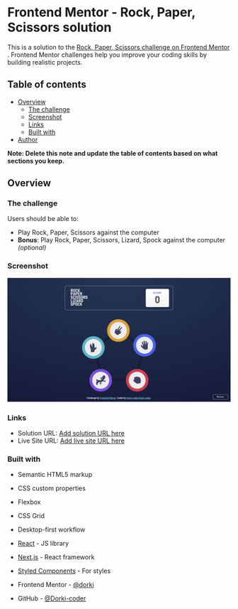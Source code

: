 # Frontend Mentor - Rock, Paper, Scissors solution

This is a solution to
the [Rock, Paper, Scissors challenge on Frontend Mentor](https://www.frontendmentor.io/challenges/rock-paper-scissors-game-pTgwgvgH)
. Frontend Mentor challenges help you improve your coding skills by building realistic projects.

## Table of contents

- [Overview](#overview)
    - [The challenge](#the-challenge)
    - [Screenshot](#screenshot)
    - [Links](#links)
    - [Built with](#built-with)
- [Author](#author)

**Note: Delete this note and update the table of contents based on what sections you keep.**

## Overview

### The challenge

Users should be able to:

- Play Rock, Paper, Scissors against the computer
- **Bonus**: Play Rock, Paper, Scissors, Lizard, Spock against the computer _(optional)_

### Screenshot

![](./screenshot.png)

### Links

- Solution URL: [Add solution URL here](https://your-solution-url.com)
- Live Site URL: [Add live site URL here](https://your-live-site-url.com)

### Built with

- Semantic HTML5 markup
- CSS custom properties
- Flexbox
- CSS Grid
- Desktop-first workflow
- [React](https://reactjs.org/) - JS library
- [Next.js](https://nextjs.org/) - React framework
- [Styled Components](https://styled-components.com/) - For styles

- Frontend Mentor - [@dorki](https://www.frontendmentor.io/profile/Dorki-coder)
- GitHub - [@Dorki-coder](https://github.com/Dorki-coder~~~~)
